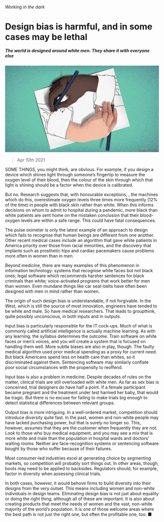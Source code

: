 ###### Working in the dark

# Design bias is harmful, and in some cases may be lethal 

##### The world is designed around white men. They share it with everyone else 

![image](images/20210410_LDD002_0.jpg) 

> Apr 10th 2021 

SOME THINGS, you might think, are obvious. For example, if you design a device which shines light through someone’s fingertip to measure the oxygen level of their blood, then the colour of the skin through which that light is shining should be a factor when the device is calibrated.

But no. Research suggests that, with honourable exceptions, , the machines which do this, overestimate oxygen levels three times more frequently (12% of the time) in people with black skin rather than white. When this informs decisions on whom to admit to hospital during a pandemic, more black than white patients are sent home on the mistaken conclusion that their blood-oxygen levels are within a safe range. This could have fatal consequences.


The pulse oximeter is only the latest example of an approach to design which fails to recognise that human beings are different from one another. Other recent medical cases include an algorithm that gave white patients in America priority over those from racial minorities, and the discovery that implants such as prosthetic hips and cardiac pacemakers cause problems more often in women than in men.

Beyond medicine, there are many examples of this phenomenon in information technology: systems that recognise white faces but not black ones; legal software which recommends harsher sentences for black criminals than white; voice-activated programs that work better for men than women. Even mundane things like car seat-belts have often been designed with men in mind rather than women.

The origin of such design bias is understandable, if not forgivable. In the West, which is still the source of most innovation, engineers have tended to be white and male. So have medical researchers. That leads to groupthink, quite possibly unconscious, in both inputs and in outputs.

Input bias is particularly responsible for the IT cock-ups. Much of what is commonly called artificial intelligence is actually machine learning. As with any learning, the syllabus determines the outcome. Train software on white faces or men’s voices, and you will create a system that is focused on handling them well. More subtle biases are also in play, though. The faulty medical algorithm used prior medical spending as a proxy for current need. But black Americans spend less on health care than whites, so it discriminated against them. Sentencing software may similarly conflate poor social circumstances with the propensity to reoffend.

Input bias is also a problem in medicine. Despite decades of rules on the matter, clinical trials are still overloaded with white men. As far as sex bias is concerned, trial designers do have half a point. If a female participant became pregnant and the treatment under test harmed her baby, that would be tragic. But there is no excuse for failing to make trials big enough to detect statistical differences between relevant groups.

Output bias is more intriguing. In a well-ordered market, competition should introduce diversity quite fast. In the past, women and non-white people may have lacked purchasing power, but that is surely no longer so. This, however, assumes that they are the customer when frequently they are not. Look to those who buy medical equipment, and you may see a mix that is more white and male than the population in hospital wards and doctors’ waiting rooms. Neither are face-recognition systems or sentencing software bought by those who suffer because of their failures.

Most consumer-led industries excel at generating choice by segmenting markets, so competition will probably sort things out. In other areas, though, boots may need to be applied to backsides. Regulators should, for example, factor in diversity when assessing clinical trials.

In both cases, however, it would behove firms to build diversity into their designs from the very outset. This means including women and non-white individuals in design teams. Eliminating design bias is not just about equality or doing the right thing, although all of these are important. It is also about creating products that meet the needs of women and the vast, non-white majority of the world’s population. It is one of those welcome areas where the best path is not just the right one, but often the profitable one, too. ■

